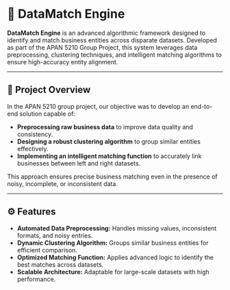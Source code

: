 # 🚀 DataMatch Engine

**DataMatch Engine** is an advanced algorithmic framework designed to identify and match business entities across disparate datasets. Developed as part of the APAN 5210 Group Project, this system leverages data preprocessing, clustering techniques, and intelligent matching algorithms to ensure high-accuracy entity alignment.

---

## 📌 Project Overview

In the APAN 5210 group project, our objective was to develop an end-to-end solution capable of:
- **Preprocessing raw business data** to improve data quality and consistency.
- **Designing a robust clustering algorithm** to group similar entities effectively.
- **Implementing an intelligent matching function** to accurately link businesses between left and right datasets.

This approach ensures precise business matching even in the presence of noisy, incomplete, or inconsistent data.

---

## ⚙️ Features

- **Automated Data Preprocessing:** Handles missing values, inconsistent formats, and noisy entries.
- **Dynamic Clustering Algorithm:** Groups similar business entities for efficient comparison.
- **Optimized Matching Function:** Applies advanced logic to identify the best matches across datasets.
- **Scalable Architecture:** Adaptable for large-scale datasets with high performance.
